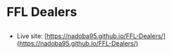 # FFL Dealers

##

- Live site: [https://nadoba95.github.io/FFL-Dealers/](https://nadoba95.github.io/FFL-Dealers/)
